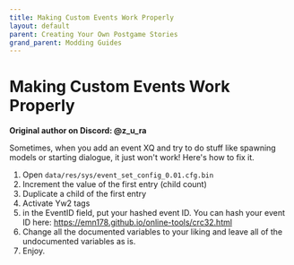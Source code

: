 ```yaml
---
title: Making Custom Events Work Properly
layout: default
parent: Creating Your Own Postgame Stories
grand_parent: Modding Guides
---
```


# Making Custom Events Work Properly
**Original author on Discord: @z_u_ra**


Sometimes, when you add an event XQ and try to do stuff like spawning models or starting dialogue, it just won't work! Here's how to fix it.

1. Open `data/res/sys/event_set_config_0.01.cfg.bin`
2. Increment the value of the first entry (child count)
3. Duplicate a child of the first entry
4. Activate Yw2 tags
5. in the EventID field, put your hashed event ID. You can hash your event ID here: https://emn178.github.io/online-tools/crc32.html
6. Change all the documented variables to your liking and leave all of the undocumented variables as is.
8.  Enjoy.
